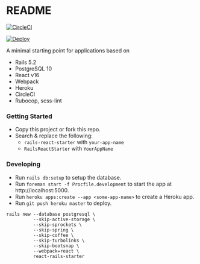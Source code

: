 # README

[![CircleCI](https://circleci.com/gh/soumyaveer/rails-react-starter.svg?style=svg)](https://circleci.com/gh/soumyaveer/rails-react-starter)

[![Deploy](https://www.herokucdn.com/deploy/button.svg)](https://heroku.com/deploy)

A minimal starting point for applications based on

* Rails 5.2
* PostgreSQL 10
* React v16
* Webpack
* Heroku
* CircleCI
* Rubocop, scss-lint


### Getting Started

* Copy this project or fork this repo.
* Search & replace the following:
  * `rails-react-starter` with `your-app-name`
  * `RailsReactStarter` with `YourAppName`  

### Developing

* Run `rails db:setup` to setup the database.
* Run `foreman start -f Procfile.development` to start the app at http://localhost:5000.
* Run `heroku apps:create --app <some-app-name>` to create a Heroku app.
* Run `git push heroku master` to deploy.


```
rails new --database postgresql \
          --skip-active-storage \
          --skip-sprockets \
          --skip-spring \
          --skip-coffee \
          --skip-turbolinks \
          --skip-bootsnap \
          --webpack=react \
          react-rails-starter
```
